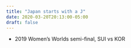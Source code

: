 ```yaml
---
title: "Japan starts with a J"
date: 2020-03-20T20:13:00-05:00
draft: false
---
```

- 2019 Women’s Worlds semi-final, SUI vs KOR